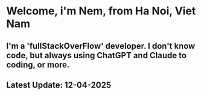 # Welcome, i'm Nem, from Ha Noi, Viet Nam
## I'm a 'fullStackOverFlow' developer. I don't know code, but always using ChatGPT and Claude to coding, or more.
## Latest Update: 12-04-2025
